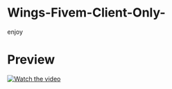 # Wings-Fivem-Client-Only-
enjoy

# Preview
[![Watch the video](hhttps://cdn.discordapp.com/attachments/1228947629828739126/1247097143735357531/33.png?ex=665ec939&is=665d77b9&hm=ff48701a087a40492a90bfac8b3aa32772086da295b5094733934d8fdf8dc767&)](https://cdn.discordapp.com/attachments/1204049300548755476/1239545296078245908/FiveM_by_Cfx.re_-_serverCOOP_built_with_CFX_Default_FiveM_2567-05-13_18-49-46.mp4?ex=665e56c4&is=665d0544&hm=6bc635d3ea586fb5a673c087ab5465ee2b4b44e5e4feb615bb3a8ba00cba2b10&)
